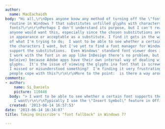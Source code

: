 ```yaml
---
author:
  name: MacEachaidh
body: "Hi all,\r\nDpes anyone know any method of turning off the \"font fallback\"
  routine in Windows 7 that substitutes unfilled glyphs with characters from other
  fonts?\r\n\r\nPerhaps I don't understand its purpose, but I can't really see why
  anyone would want this, especially since the chosen substitutions are rarely close
  in appearance or acceptable as a substitute. I find it gets in the way significantly
  of what I'm trying to do;  I want to be able to see whether a certain font supports
  the characters I want, but I've yet to find a font manager for Windows that doesn't
  support the substitutions.  Even Windows' standard font viewer does it.\r\n\r\nOnce
  I work with the font in an app like InDesign there's no problem, but largely (I
  beleive) because Adobe apps have their own internal way of dealing with fonts and
  glyphs.  It's the issue of viewing the glyphs ina font that is screwed up.\r\n\r\nHave
  I missed or misunderstood something?  I'm finding it very frustrating.  How do other
  people cope with this?\r\n\r\nMore to the point:  is there a way around it?  ;-)"
comments:
- author:
    name: Si_Daniels
    picture: 110446
  body: "> I want to be able to see whether a certain font supports the characters
    I want\r\n\r\nTypically I use the \"Insert Symbol\" feature in Office. "
  created: '2013-06-14 16:57:53'
date: '2013-06-14 16:34:07'
title: Taking Uniscribe's "font fallback" in Windows 7?

---
```

